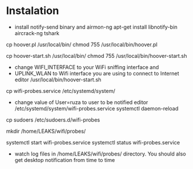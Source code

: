# Instalation
* install notify-send binary and airmon-ng
apt-get install libnotify-bin aircrack-ng tshark

cp hoover.pl /usr/local/bin/
chmod 755 /usr/local/bin/hoover.pl

cp hoover-start.sh /usr/local/bin/
chmod 755 /usr/local/bin/hoover-start.sh
* change WIFI_INTERFACE to your WiFi sniffing interface and
* UPLINK_WLAN to Wifi interface you are using to connect to Internet 
editor /usr/local/bin/hoover-start.sh 

cp wifi-probes.service /etc/systemd/system/
* change value of User=ruza to user to be notified
editor /etc/systemd/system/wifi-probes.service
systemctl daemon-reload

cp sudoers /etc/sudoers.d/wifi-probes

mkdir /home/LEAKS/wifi/probes/

systemctl start wifi-probes.service
systemctl status wifi-probes.service

* watch log files in /home/LEAKS/wifi/probes/ directory. You should also get desktop notification from time to time
